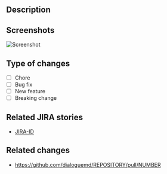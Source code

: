 <!--- PULL REQUEST CHECKLIST -->
<!--- Please go through these steps before you submit a PR. -->
<!--- 1. Make sure your branch has a descriptive name that starts with either `fix/`, `feat/` or `chore/` prefix. Good examples are: `fix/signun-issue`, `feat/email-verification` or `chore/update-ci-script`. -->
<!--- 2. Make sure you have a descriptive PR title that: -->
<!---     a. Follows Conventional Commits guidelines: https://www.conventionalcommits.org/en/ -->
<!---     b. Includes JIRA story ID is square brackets at the end of commit message. -->
<!---     Examples are: `fix: signup error [DIA-1234]` or `feat(lang): add German language [SOL-567]`. -->
<!--- 3. Make sure you've populated all the PR fields below (Description, Related JIRA issues, etc.). Remove sections if they do not apply. -->
<!--- 4. If you changes are still WIP and are not ready for review please open a DRAFT PR: https://github.blog/2019-02-14-introducing-draft-pull-requests/ -->
<!--- 5. Add reviewers to you pull request. It's better to add whole teams rather than specific people. I.e.: `@dialoguemd/maestro` or `@dialoguemd/s-team`. -->
<!--- 6. Post a link to your pull request in the corresponding Slack channel to draw attention to it. -->

## Description
<!--- Describe your changes in detail. -->

## Screenshots
<!--- Put screenshots of the changed being introduced. -->
<!--- You can just drag-n-drop the pictures from you computer here. -->
![Screenshot](https://images-na.ssl-images-amazon.com/images/I/81-yKbVND-L.png)

## Type of changes
<!--- What types of changes does your code introduce? -->
<!--- Put an `x` in all the boxes that apply. -->
- [ ] Chore <!--- non-essential manipulations that do not influence user experience in any way -->
- [ ] Bug fix <!--- non-breaking change which fixes an issue -->
- [ ] New feature <!--- non-breaking change which adds functionality -->
- [ ] Breaking change <!--- fix or feature that would cause existing functionality to change -->

## Related JIRA stories
<!--- Pull requests should be related to open JIRA stories. -->
<!--- Please add a link to the stories here: -->
- [JIRA-ID](https://dialoguemd.atlassian.net/browse/JIRA-ID)

## Related changes
<!--- What other PRs this pull request depends on? -->
<!--- Please put direct link to other PRs here: -->
- https://github.com/dialoguemd/REPOSITORY/pull/NUMBER

